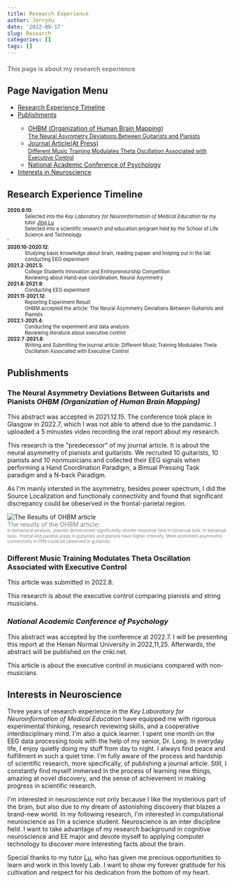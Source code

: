 ```yaml
---
title: Research Experience
author: JerryXu
date: '2022-09-17'
slug: Research
categories: []
tags: []
---
```

<h1 style = "color : gray; font-size: 100%;">This page is about my research experience</h1>
<h2>Page Navigation Menu</h2>
    <ul>
        <li><a href="#Timeline">Research Experience Timeline</a></li>
        <li><a href="#Achievement">Publishments</a></li>       
        <ul>
            <li><a href="#Ach1"> OHBM (Organization of Human Brain Mapping)<br><span style="font-size:90%">The Neural Asymmetry Deviations Between Guitarists and Pianists</span></a></li>
            <li><a href="#Ach2">Journal Article(At Press)<br><span style="font-size:90%">Different Music Training Modulates Theta Oscillation Associated with Executive Control</span></a></li>
            <li><a href="#Ach3">National Academic Conference of Psychology</li>                      
        </ul>        
        <li><a href="#Interests">Interests in Neuroscience</a></li>
    </ul>
<h2 id="Timeline">Research Experience Timeline </h2>
<p>
    <dl style="font-size:80%">
    <dt><strong>2020.9.10</strong>:</dt>
    <dd>Selected into the <em> Key Laboratory for Neuroinformation of Medical Education </em> by my tutor <a href="https://scholar.google.com/citations?user=OLWmCDYAAAAJ&hl=en&oi=sra"> Jing Lu </a> <br>
    Selected into a scientific research and education program held by the School of Life Science and Technology</dd>'
    <dt><strong>2020.10</strong>-<strong>2020.12</strong>:</dt>
    <dd>Studying basic knowledge about brain, reading papaer and helping out in the lab conducting EEG experiment</dd>
    <dt><strong>2021.2</strong>-<strong>2021.5</strong>:</dt>
    <dd>College Students Innovation and Entrepreneurship Competition<br>
        Reviewing about Hand-eye coordination, Neural Asymmetry
    </dd>
    <dt><strong>2021.8</strong>-<strong>2021.9</strong>:</dt>
    <dd>Conducting EEG experiment
    </dd>
    <dt><strong>2021.11</strong>-<strong>2021.12</strong>:</dt>
    <dd>Reporting Experiment Result<br>
        OHBM accepted the article: The Neural Asymmetry Deviations Between Guitarists and Pianists
    </dd>
    <dt><strong>2022.1</strong>-<strong>2021.4</strong>:</dt>
    <dd>Conducting the experiment and data analysis<br>
        Reviewing literature about executive control
    </dd> 
    <dt><strong>2022.7</strong>-<strong>2021.8</strong>:</dt>
    <dd>Writing and Submitting the journal article: Different Music Training Modulates Theta Oscillation Associated with Executive Control
    </dd>     
    </dl>
</p> 
<h2 id="Achievement">Publishments </h2>
<h3 id="Ach1">The Neural Asymmetry Deviations Between Guitarists and Pianists <em> OHBM (Organization of Human Brain Mapping)</em></h3>
<p>
This abstract was accepted in 2021.12.15. The conference took place in Glasgow in 2022.7, which I was not able to attend due to the pandamic. I uploaded a 5 minustes video recording the oral report about my research.</p>
<p>
This research is the "predecessor" of my journal article. It is about the neural asymmetry of pianists and guitarists. We recruited 10 guitarists, 10 pianists and 10 nonmusicians and collected their EEG signals when performing a Hand Coordination Paradigm, a Bimual Pressing Task paradigm and a N-back Paradigm. 
</p>
<p>
As I'm mainly intersted in the asymmetry, besides power spectrum, I did the Source Localization and functionaly connectivity and found that significant discrepancy could be obeserved in the frontal-parietal region.
</p>
<img src="/./about_files/OHBM.jpg" alt="The Results of OHBM article" title="The Results of the OHBM article"/>
<div style=" color: gray; font_size: 75%"> The results of the OHBM article: <br><span style="font-size:70%">In behavioral analysis, pianists demonstrate significantly shorter response time in bimanual task. In bimanual task，frontal and parietal areas in guitarists and pianists have higher intensity. More prominent asymmetric connectivity in FPN could be observed in guitarists  </span></div>

</p>
<h3 id="Ach2">Different Music Training Modulates Theta Oscillation Associated with Executive Control</h3>
<p>
This article was submitted in 2022.8. 
</p>  
<p>
This research is about the executive control comparing pianists and string musicians.
</p>
<h3 id="Ach3"><em>National Academic Conference of Psychology</em></h3>
<p>
This abstract was accepted by the conference at 2022.7. I will be presenting this report at the Henan Normal University in 2022,11,25. Afterwards, the abstract will be published on the cnki.net.
</p>
<p>
This article is about the executive control in musicians compared with non-musicians.
</p>
<h2 id="Interests">Interests in Neuroscience </h2>
<p>
Three years of research experience in the <em>Key Laboratory for Neuroinformation of Medical Education</em>   
have equipped me with rigorous experimental thinking, research reviewing skills, and a cooperative interdisciplinary mind.
I'm also a quick learner. I spent one month on the EEG data processing tools with the help of my senior, Dr. Long.
In everyday life, I enjoy quietly doing my stuff from day to night. I always find peace and fulfillment in such a quiet time.
I'm fully aware of the process and hardship of scientific research, more specifically, of publishing a journal article. 
Still, I constantly find myself immersed in the process of learning new things, amazing at novel discovery, and 
the sense of achievement in making progress in scientific research. 
</p>
<p>
I'm interested in neuroscience not only because I like the mysterious part of the brain, but also due to my dream of astonishing discovery that blazes a brand-new world. In my following research, I'm interested in computational neuroscience as I'm a science student. Neuroscience is an inter discipline field. I want to take advantage of my research background in cognitive neuroscience and EE major and devote myself to applying computer technology to discover more interesting facts about the brain.
</p>
<p>
Special thanks to my tutor <a href="https://scholar.google.com/citations?user=OLWmCDYAAAAJ&hl=en&oi=sra"> Lu</a>, who has given me precious opportunities to learn and work in this lovely Lab. I want to show my forever gratitude for his cultivation and respect for his dedication from the bottom of my heart.
</p>